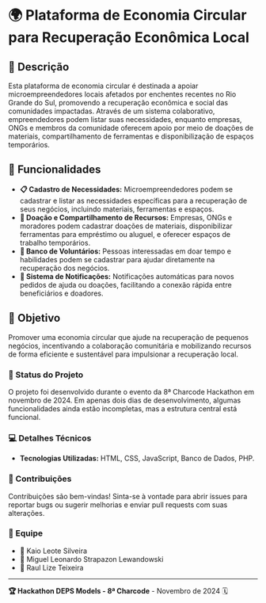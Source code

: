 # 🌍 Plataforma de Economia Circular para Recuperação Econômica Local

## 📄 Descrição
Esta plataforma de economia circular é destinada a apoiar microempreendedores locais afetados por enchentes recentes no Rio Grande do Sul, promovendo a recuperação econômica e social das comunidades impactadas. Através de um sistema colaborativo, empreendedores podem listar suas necessidades, enquanto empresas, ONGs e membros da comunidade oferecem apoio por meio de doações de materiais, compartilhamento de ferramentas e disponibilização de espaços temporários.

## 🚀 Funcionalidades
- **📋 Cadastro de Necessidades:** Microempreendedores podem se cadastrar e listar as necessidades específicas para a recuperação de seus negócios, incluindo materiais, ferramentas e espaços.
- **🤝 Doação e Compartilhamento de Recursos:** Empresas, ONGs e moradores podem cadastrar doações de materiais, disponibilizar ferramentas para empréstimo ou aluguel, e oferecer espaços de trabalho temporários.
- **👥 Banco de Voluntários:** Pessoas interessadas em doar tempo e habilidades podem se cadastrar para ajudar diretamente na recuperação dos negócios.
- **🔔 Sistema de Notificações:** Notificações automáticas para novos pedidos de ajuda ou doações, facilitando a conexão rápida entre beneficiários e doadores.

## 🎯 Objetivo
Promover uma economia circular que ajude na recuperação de pequenos negócios, incentivando a colaboração comunitária e mobilizando recursos de forma eficiente e sustentável para impulsionar a recuperação local.

### 📌 Status do Projeto
O projeto foi desenvolvido durante o evento da 8ª Charcode Hackathon em novembro de 2024. Em apenas dois dias de desenvolvimento, algumas funcionalidades ainda estão incompletas, mas a estrutura central está funcional.

### 💻 Detalhes Técnicos
- **Tecnologias Utilizadas:** HTML, CSS, JavaScript, Banco de Dados, PHP.

### 🤲 Contribuições
Contribuições são bem-vindas! Sinta-se à vontade para abrir issues para reportar bugs ou sugerir melhorias e enviar pull requests com suas alterações.

### 👥 Equipe
- 👤 Kaio Leote Silveira
- 👤 Miguel Leonardo Strapazon Lewandowski
- 👤 Raul Lize Teixeira

---

**🏆 Hackathon DEPS Models - 8ª Charcode** - Novembro de 2024 🗓️
